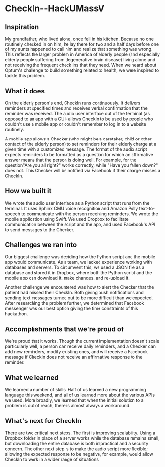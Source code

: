 #  CheckIn--HackUMassV

## Inspiration
My grandfather, who lived alone, once fell in his kitchen. Because no one routinely checked in on him, he lay there for two and a half days before one of my aunts happened to call him and realize that something was wrong. This reflects the larger problem in America of elderly people (and especially elderly people suffering from degenerative brain disease) living alone and not receiving the frequent check ins that they need. When we heard about Optum's challenge to build something related to health, we were inspired to tackle this problem.

## What it does
On the elderly person's end, CheckIn runs continuously. It delivers reminders at specified times and receives verbal confirmation that the reminder was received. The audio user interface out of the terminal (as opposed to an app with a GUI) allows CheckIn to be used by people who couldn't use a mobile app or couldn't remember to log in to a website routinely.

A mobile app allows a Checker (who might be a caretaker, child or other contact of the elderly person) to set reminders for their elderly charge at a given time with a customized message. The format of the audio script expects reminders to be formatted as a question for which an affirmative answer means that the person is doing well. For example, for the question"Are you all right?" works correctly, while "Have you fallen down?" does not. This Checker will be notified via Facebook if their charge misses a CheckIn.

## How we built it
We wrote the audio user interface as a Python script that runs from the terminal. It uses Sphinx CMU voice recognition and Amazon Polly text-to-speech to communicate with the person receiving reminders. We wrote the mobile application using Swift. We used Dropbox to facilitate communication between the script and the app, and used Facebook's API to send messages to the Checker.

## Challenges we ran into
Our biggest challenge was deciding how the Python script and the mobile app would communicate. As a team, we lacked experience working with databases and servers. To circumvent this, we used a JSON file as a database and stored it in Dropbox, where both the Python script and the mobile app can download it, make changes, and re-upload it.

Another challenge we encountered was how to alert the Checker that the patient had missed their CheckIn. Both giving push notifications and sending text messages turned out to be more difficult than we expected. After researching the problem further, we determined that Facebook messenger was our best option giving the time constraints of this hackathon.

## Accomplishments that we're proud of
We're proud that it works. Though the current implementation doesn't scale particularly well, a person can receive daily reminders, and a Checker can add new reminders, modify existing ones, and will receive a Facebook message if CheckIn does not receive an affirmative response to the reminder.

## What we learned
We learned a number of skills. Half of us learned a new programming language this weekend, and all of us learned more about the various APIs we used. More broadly, we learned that when the initial solution to a problem is out of reach, there is almost always a workaround.

## What's next for CheckIn
There are two critical next steps. The first is improving scalability. Using a Dropbox folder in place of a server works while the database remains small, but downloading the entire database is both impractical and a security concern. The other next step is to make the audio script more flexible; allowing the expected response to be negative, for example, would allow CheckIn to work in a wider range of situations.
